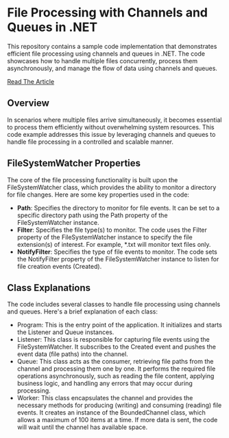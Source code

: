 # File Processing with Channels and Queues in .NET

This repository contains a sample code implementation that demonstrates efficient file processing using channels and queues in .NET. The code showcases how to handle multiple files concurrently, process them asynchronously, and manage the flow of data using channels and queues.

[Read The Article](https://medium.com/@hanifi.yildirimdagi/efficient-file-processing-using-filesystemwatcher-in-net-e7f1c994e91d)

## Overview

In scenarios where multiple files arrive simultaneously, it becomes essential to process them efficiently without overwhelming system resources. This code example addresses this issue by leveraging channels and queues to handle file processing in a controlled and scalable manner.

## FileSystemWatcher Properties

The core of the file processing functionality is built upon the FileSystemWatcher class, which provides the ability to monitor a directory for file changes. Here are some key properties used in the code:

- **Path**: Specifies the directory to monitor for file events. It can be set to a specific directory path using the Path property of the FileSystemWatcher instance.
- **Filter**: Specifies the file type(s) to monitor. The code uses the Filter property of the FileSystemWatcher instance to specify the file extension(s) of interest. For example, *.txt will monitor text files only.
- **NotifyFilter**: Specifies the type of file events to monitor. The code sets the NotifyFilter property of the FileSystemWatcher instance to listen for file creation events (Created).

## Class Explanations
The code includes several classes to handle file processing using channels and queues. Here's a brief explanation of each class:

- Program: This is the entry point of the application. It initializes and starts the Listener and Queue instances.
- Listener: This class is responsible for capturing file events using the FileSystemWatcher. It subscribes to the Created event and pushes the event data (file paths) into the channel.
- Queue: This class acts as the consumer, retrieving file paths from the channel and processing them one by one. It performs the required file operations asynchronously, such as reading the file content, applying business logic, and handling any errors that may occur during processing.
- Worker: This class encapsulates the channel and provides the necessary methods for producing (writing) and consuming (reading) file events. It creates an instance of the BoundedChannel class, which allows a maximum of 100 items at a time. If more data is sent, the code will wait until the channel has available space.